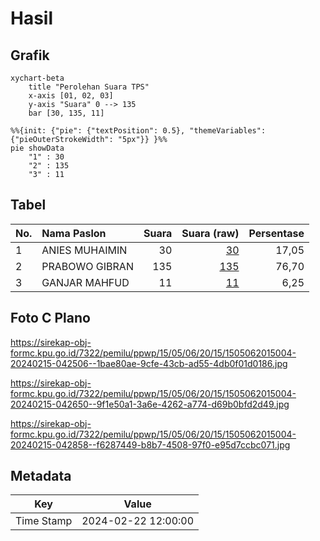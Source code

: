 # Hasil

## Grafik

```mermaid
xychart-beta
    title "Perolehan Suara TPS"
    x-axis [01, 02, 03]
    y-axis "Suara" 0 --> 135
    bar [30, 135, 11]
```

```mermaid
%%{init: {"pie": {"textPosition": 0.5}, "themeVariables": {"pieOuterStrokeWidth": "5px"}} }%%
pie showData
    "1" : 30
    "2" : 135
    "3" : 11
```

## Tabel

| No. | Nama Paslon    | Suara | Suara (raw) | Persentase |
|:--- |:-------------- | -----:| -----------:| ----------:|
| 1   | ANIES MUHAIMIN | 30    | [30][p-1]   | 17,05      |
| 2   | PRABOWO GIBRAN | 135   | [135][p-2]  | 76,70      |
| 3   | GANJAR MAHFUD  | 11    | [11][p-3]   | 6,25       |


[p-1]: https://github.com/gigit-pemilu/pemilu-2024-15-jambi/blob/main/pilpres/hitung-suara/sub/15-jambi/sub/05--muaro-jambi/sub/06-kumpeh-ulu/sub/2015-sipin-teluk-duren/sub/004-tps/sub/paslon-1.txt
[p-2]: https://github.com/gigit-pemilu/pemilu-2024-15-jambi/blob/main/pilpres/hitung-suara/sub/15-jambi/sub/05--muaro-jambi/sub/06-kumpeh-ulu/sub/2015-sipin-teluk-duren/sub/004-tps/sub/paslon-2.txt
[p-3]: https://github.com/gigit-pemilu/pemilu-2024-15-jambi/blob/main/pilpres/hitung-suara/sub/15-jambi/sub/05--muaro-jambi/sub/06-kumpeh-ulu/sub/2015-sipin-teluk-duren/sub/004-tps/sub/paslon-3.txt

## Foto C Plano

https://sirekap-obj-formc.kpu.go.id/7322/pemilu/ppwp/15/05/06/20/15/1505062015004-20240215-042506--1bae80ae-9cfe-43cb-ad55-4db0f01d0186.jpg

https://sirekap-obj-formc.kpu.go.id/7322/pemilu/ppwp/15/05/06/20/15/1505062015004-20240215-042650--9f1e50a1-3a6e-4262-a774-d69b0bfd2d49.jpg

https://sirekap-obj-formc.kpu.go.id/7322/pemilu/ppwp/15/05/06/20/15/1505062015004-20240215-042858--f6287449-b8b7-4508-97f0-e95d7ccbc071.jpg


## Metadata

| Key        | Value               |
| ---------- | ------------------- |
| Time Stamp | 2024-02-22 12:00:00 |



